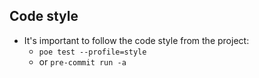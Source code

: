 ## Code style

- It's important to follow the code style from the project:
  - `poe test --profile=style`
  - or `pre-commit run -a`
